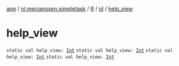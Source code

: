 [app](../../../index.md) / [nl.mpcjanssen.simpletask](../../index.md) / [R](../index.md) / [id](index.md) / [help_view](.)

# help_view

`static val help_view: `[`Int`](https://kotlinlang.org/api/latest/jvm/stdlib/kotlin/-int/index.html)
`static val help_view: `[`Int`](https://kotlinlang.org/api/latest/jvm/stdlib/kotlin/-int/index.html)
`static val help_view: `[`Int`](https://kotlinlang.org/api/latest/jvm/stdlib/kotlin/-int/index.html)
`static val help_view: `[`Int`](https://kotlinlang.org/api/latest/jvm/stdlib/kotlin/-int/index.html)